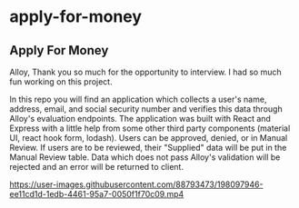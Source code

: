 # apply-for-money


## Apply For Money 
   Alloy, 
   Thank you so much for the opportunity to interview. I had so much fun working on this project. 
   
   In this repo you will find an application which collects a user's name, address, email, and social security number and verifies this data through Alloy's evaluation endpoints. The application was built with React and Express with a little help from some other third party components (material UI, react hook form, lodash). Users can be approved, denied, or in Manual Review. If users are to be reviewed, their "Supplied" data will be put in the Manual Review table. Data which does not pass Alloy's validation will be rejected and an error will be returned to client. 
   
 
   
  


https://user-images.githubusercontent.com/88793473/198097946-ee11cd1d-1edb-4461-95a7-0050f1f70c09.mp4

